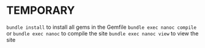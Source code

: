 # TEMPORARY
`bundle install` to install all gems in the Gemfile
`bundle exec nanoc compile` or `bundle exec nanoc` to compile the site
`bundle exec nanoc view` to view the site